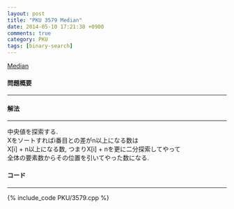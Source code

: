 ```yaml
---
layout: post
title: "PKU 3579 Median"
date: 2014-05-10 17:21:38 +0900
comments: true
category: PKU
tags: [binary-search]
---
```


[Median](http://poj.org/problem?id=3579)

#### 問題概要

****

#### 解法

****

中央値を探索する.  
Xをソートすればi番目との差がn以上になる数は  
X[i] + n以上になる数, つまりX[i] + nを更に二分探索してやって  
全体の要素数からその位置を引いてやった数になる.

#### コード

****

{% include_code PKU/3579.cpp %}

